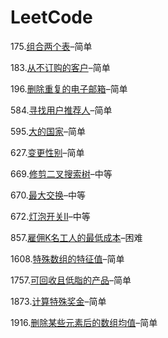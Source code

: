 # LeetCode

175.[组合两个表](https://leetcode.cn/problems/combine-two-tables/)–简单

183.[从不订购的客户](https://leetcode.cn/problems/customers-who-never-order/)–简单

196.[删除重复的电子邮箱](https://leetcode.cn/problems/delete-duplicate-emails/)–简单

584.[寻找用户推荐人](https://leetcode.cn/problems/find-customer-referee/)–简单

595.[大的国家](https://leetcode.cn/problems/big-countries/)–简单

627.[变更性别](https://leetcode.cn/problems/swap-salary/)–简单

669.[修剪二叉搜索树](https://leetcode.cn/problems/trim-a-binary-search-tree/)–中等

670.[最大交换](https://leetcode.cn/problems/maximum-swap/)–中等

672.[灯泡开关Ⅱ](https://leetcode.cn/problems/bulb-switcher-ii/)–中等

857.[雇佣K名工人的最低成本](https://leetcode.cn/problems/minimum-cost-to-hire-k-workers/)–困难

1608.[特殊数组的特征值](https://leetcode.cn/problems/special-array-with-x-elements-greater-than-or-equal-x/)–简单

1757.[可回收且低脂的产品](https://leetcode.cn/problems/recyclable-and-low-fat-products/)–简单

1873.[计算特殊奖金](https://leetcode.cn/problems/calculate-special-bonus/)–简单

1916.[删除某些元素后的数组均值](https://leetcode.cn/problems/mean-of-array-after-removing-some-elements/)–简单
